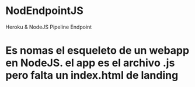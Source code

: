 # NodEndpointJS
Heroku &amp; NodeJS Pipeline Endpoint

# Es nomas el esqueleto de un webapp en NodeJS. el app es el archivo .js pero falta un index.html de landing
